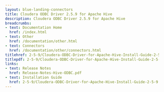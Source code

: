 ```yaml
---
layout: blue-landing-connectors
title: Cloudera ODBC Driver 2.5.9 for Apache Hive
description: Cloudera ODBC Driver 2.5.9 for Apache Hive
breadcrumbs:
- text: Documentation Home
  href: /index.html
- text: Other
  href: /documentation/other.html
- text: Connectors
  href: /documentation/other/connectors.html
titlehref: 2-5-9/Cloudera-ODBC-Driver-for-Apache-Hive-Install-Guide-2-5-9.pdf
titlepdf: 2-5-9/Cloudera-ODBC-Driver-for-Apache-Hive-Install-Guide-2-5-9.pdf
links:
- text: Release Notes
  href: Release-Notes-Hive-ODBC.pdf
- text: Installation Guide
  href: 2-5-9/Cloudera-ODBC-Driver-for-Apache-Hive-Install-Guide-2-5-9.pdf
---
```

